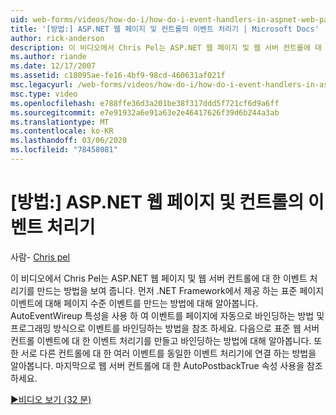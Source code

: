 ```yaml
---
uid: web-forms/videos/how-do-i/how-do-i-event-handlers-in-aspnet-web-pages-and-controls
title: '[방법:] ASP.NET 웹 페이지 및 컨트롤의 이벤트 처리기 | Microsoft Docs'
author: rick-anderson
description: 이 비디오에서 Chris Pel는 ASP.NET 웹 페이지 및 웹 서버 컨트롤에 대 한 이벤트 처리기를 만드는 방법을 보여 줍니다. 먼저 페이지 수준 이벤트를 만드는 방법에 대해 알아봅니다.
ms.author: riande
ms.date: 12/17/2007
ms.assetid: c18095ae-fe16-4bf9-98cd-460631af021f
msc.legacyurl: /web-forms/videos/how-do-i/how-do-i-event-handlers-in-aspnet-web-pages-and-controls
msc.type: video
ms.openlocfilehash: e788ffe36d3a201be38f317ddd5f721cf6d9a6ff
ms.sourcegitcommit: e7e91932a6e91a63e2e46417626f39d6b244a3ab
ms.translationtype: MT
ms.contentlocale: ko-KR
ms.lasthandoff: 03/06/2020
ms.locfileid: "78458081"
---
```

# <a name="how-do-i-event-handlers-in-aspnet-web-pages-and-controls"></a>[방법:] ASP.NET 웹 페이지 및 컨트롤의 이벤트 처리기

사람- [Chris pel](https://twitter.com/chrispels)

이 비디오에서 Chris Pel는 ASP.NET 웹 페이지 및 웹 서버 컨트롤에 대 한 이벤트 처리기를 만드는 방법을 보여 줍니다. 먼저 .NET Framework에서 제공 하는 표준 페이지 이벤트에 대해 페이지 수준 이벤트를 만드는 방법에 대해 알아봅니다. AutoEventWireup 특성을 사용 하 여 이벤트를 페이지에 자동으로 바인딩하는 방법 및 프로그래밍 방식으로 이벤트를 바인딩하는 방법을 참조 하세요. 다음으로 표준 웹 서버 컨트롤 이벤트에 대 한 이벤트 처리기를 만들고 바인딩하는 방법에 대해 알아봅니다. 또한 서로 다른 컨트롤에 대 한 여러 이벤트를 동일한 이벤트 처리기에 연결 하는 방법을 알아봅니다. 마지막으로 웹 서버 컨트롤에 대 한 AutoPostbackTrue 속성 사용을 참조 하세요.

[&#9654;비디오 보기 (32 분)](https://channel9.msdn.com/Blogs/ASP-NET-Site-Videos/how-do-i-event-handlers-in-aspnet-web-pages-and-controls)
